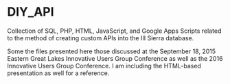 # DIY_API
Collection of SQL, PHP, HTML, JavaScript, and Google Apps Scripts related to the method of creating custom APIs into the III Sierra database.

Some the files presented here those discussed at the September 18, 2015 Eastern Great Lakes Innovative Users Group Conference as well as the 2016 Innovative Users Group Conference. I am including the HTML-based presentation as well for a reference.
